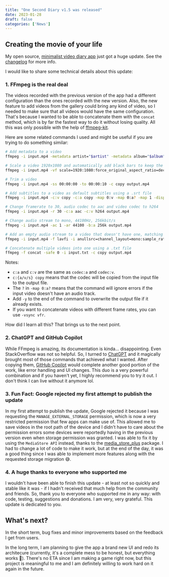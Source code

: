 ```yaml
---
title: "One Second Diary v1.5 was released"
date: 2023-01-28
draft: false
categories: ['News']
---
```


## Creating the movie of your life

My open source, [minimalist video diary app](https://play.google.com/store/apps/details?id=com.kylekun.one_second_diary) just got a huge update. See the [changelog](https://github.com/KyleKun/one_second_diary/blob/main/CHANGELOG.md) for more info.

I would like to share some technical details about this update:

### 1. FFmpeg is the real deal

The videos recorded with the previous version of the app had a different configuration than the ones recorded with the new version. Also, the new feature to add videos from the gallery could bring any kind of video, so I needed to make sure that all videos would have the same configuration. That's because I wanted to be able to concatenate them with the `concat` method, which is by far the fastest way to do it without losing quality. All this was only possible with the help of [ffmpeg-kit](https://github.com/arthenica/ffmpeg-kit).

Here are some related commands I used and might be useful if you are trying to do something similar:

```bash
# Add metadata to a video
ffmpeg -i input.mp4 -metadata artist="$artist" -metadata album="$album" -metadata comment="$comment" -c copy output.mp4

# Scale a video 1920x1080 and automatically add black bars to keep the aspect ratio
ffmpeg -i input.mp4 -vf scale=1920:1080:force_original_aspect_ratio=decrease,pad=1920:1080:(ow-iw)/2:(oh-ih)/2:black -c:a copy -c:s copy output.mp4

# Trim a video
ffmpeg -i input.mp4 -ss 00:00:00 -to 00:00:10 -c copy output.mp4

# Add subtitles to a video as default subtitles using a .srt file
ffmpeg -i input.mp4 -c:v copy -c:a copy -map 0:v -map 0:a? -map 1 -disposition:s:0 default output.mp4

# Change framerate to 30, audio codec to aac and video codec to h264
ffmpeg -i input.mp4 -r 30 -c:a aac -c:v h264 output.mp4

# Change audio stream to mono, 44100Hz, 256kbit/s
ffmpeg -i input.mp4 -ac 1 -ar 44100 -b:a 256k output.mp4

# Add an empty audio stream to a video that doesn't have one, matching the video's duration
ffmpeg -i input.mp4 -f lavfi -i anullsrc=channel_layout=mono:sample_rate=44100 -shortest -c:a aac -c:v copy output.mp4

# Concatenate multiple videos into one using a .txt file
ffmpeg -f concat -safe 0 -i input.txt -c copy output.mp4
```

Notes:
- `c:a` and `c:v` are the same as `codec:a` and `codec:v`.
- `c:{a/v/s} copy` means that the codec will be copied from the input file to the output file.
- The `?` in `-map 0:a?` means that the command will ignore errors if the input video doesn't have an audio track.
- Add `-y` to the end of the command to overwrite the output file if it already exists.
- If you want to concatenate videos with different frame rates, you can use `-vsync vfr`.

How did I learn all this? That brings us to the next point.

### 2. ChatGPT and GitHub Copilot

While FFmpeg is amazing, its documentation is kinda... disappointing. Even StackOverflow was not so helpful. So, I turned to [ChatGPT](https://chat.openai.com/chat) and it magically brought most of those commands that achieved what I wanted. After copying them, [GitHub Copilot](https://github.com/features/copilot) would complete another good portion of the work, like error handling and UI changes. This duo is a very powerful combination and if you haven't yet, I highly recommend you to try it out. I don't think I can live without it anymore lol.

### 3. Fun Fact: Google rejected my first attempt to publish the update

In my first attempt to publish the update, Google rejected it because I was requesting the `MANAGE_EXTERNAL_STORAGE` permission, which is now a very restricted permission that few apps can make use of. This allowed me to save videos in the root path of the device and I didn't have to care about the permission errors some devices were reportedly having in the previous version even when storage permission was granted. I was able to fix it by using the `MediaStore API` instead, thanks to the [media_store_plus](https://github.com/SNNafi/media_store_plus) package. I had to change a lot of code to make it work, but at the end of the day, it was a good thing since I was able to implement more features along with the requested storage migration 😅.

### 4. A huge thanks to everyone who supported me

I wouldn't have been able to finish this update - at least not so quickly and stable like it was - if I hadn't received that much help from the community and friends. So, thank you to everyone who supported me in any way: with code, testing, suggestions and donations. I am very, very grateful. This update is dedicated to you.

## What's next?

In the short term, bug fixes and minor improvements based on the feedback I get from users.

In the long term, I am planning to give the app a brand new UI and redo its architecure (currently, it's a complete mess to be honest, but everything works 🤣). There's no ETA since I am making a game right now, but this project is meaningful to me and I am definitely willing to work hard on it again in the future.
